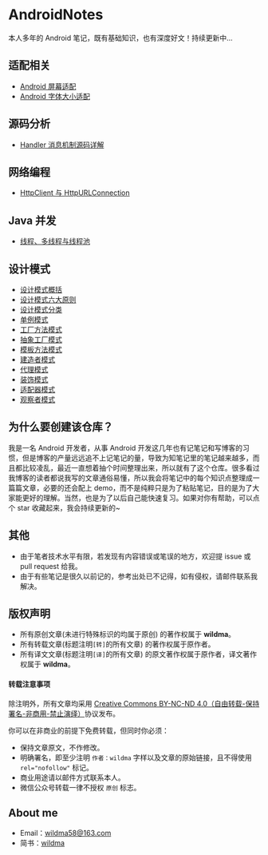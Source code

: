 # AndroidNotes
本人多年的 Android 笔记，既有基础知识，也有深度好文！持续更新中...

## 适配相关
- [Android 屏幕适配](https://www.jianshu.com/p/1302ad5a4b04)
- [Android 字体大小适配](https://www.jianshu.com/p/2fdc97ae74a8)

## 源码分析
- [Handler 消息机制源码详解](https://github.com/wildma/AndroidNotes/blob/master/blogs/%E9%9D%A2%E8%AF%95%E6%97%B6%E6%9C%80%E5%B8%B8%E9%97%AE%E5%88%B0%E7%9A%84Handler%E6%B6%88%E6%81%AF%E6%9C%BA%E5%88%B6%E6%BA%90%E7%A0%81%E8%AF%A6%E8%A7%A3.md) 

## 网络编程
- [HttpClient 与 HttpURLConnection](https://github.com/wildma/AndroidNotes/blob/master/blogs/HttpClient%20%E4%B8%8E%20HttpURLConnection.md) 

## Java 并发
- [线程、多线程与线程池](https://github.com/wildma/AndroidNotes/blob/master/blogs/%E5%B8%A6%E4%BD%A0%E9%80%9A%E4%BF%97%E6%98%93%E6%87%82%E7%9A%84%E7%90%86%E8%A7%A3%E2%80%94%E2%80%94%E7%BA%BF%E7%A8%8B%E3%80%81%E5%A4%9A%E7%BA%BF%E7%A8%8B%E4%B8%8E%E7%BA%BF%E7%A8%8B%E6%B1%A0.md) 

## 设计模式
  - [设计模式概括](https://github.com/wildma/AndroidNotes/blob/master/blogs/%E8%AE%BE%E8%AE%A1%E6%A8%A1%E5%BC%8F.md#%E4%B8%80%E8%AE%BE%E8%AE%A1%E6%A8%A1%E5%BC%8F%E6%A6%82%E6%8B%AC) 
- [设计模式六大原则](https://github.com/wildma/AndroidNotes/blob/master/blogs/%E8%AE%BE%E8%AE%A1%E6%A8%A1%E5%BC%8F.md#%E4%BA%8C%E8%AE%BE%E8%AE%A1%E6%A8%A1%E5%BC%8F%E5%85%AD%E5%A4%A7%E5%8E%9F%E5%88%99)
- [设计模式分类](https://github.com/wildma/AndroidNotes/blob/master/blogs/%E8%AE%BE%E8%AE%A1%E6%A8%A1%E5%BC%8F.md#%E4%B8%89%E8%AE%BE%E8%AE%A1%E6%A8%A1%E5%BC%8F%E5%88%86%E7%B1%BB)
 - [单例模式](https://github.com/wildma/AndroidNotes/blob/master/blogs/%E8%AE%BE%E8%AE%A1%E6%A8%A1%E5%BC%8F.md#1-%E5%8D%95%E4%BE%8B%E6%A8%A1%E5%BC%8F) 
 - [工厂方法模式](https://github.com/wildma/AndroidNotes/blob/master/blogs/%E8%AE%BE%E8%AE%A1%E6%A8%A1%E5%BC%8F.md#2-%E5%B7%A5%E5%8E%82%E6%96%B9%E6%B3%95%E6%A8%A1%E5%BC%8F)
 - [抽象工厂模式](https://github.com/wildma/AndroidNotes/blob/master/blogs/%E8%AE%BE%E8%AE%A1%E6%A8%A1%E5%BC%8F.md#3-%E6%8A%BD%E8%B1%A1%E5%B7%A5%E5%8E%82%E6%A8%A1%E5%BC%8F)
 - [模板方法模式](https://github.com/wildma/AndroidNotes/blob/master/blogs/%E8%AE%BE%E8%AE%A1%E6%A8%A1%E5%BC%8F.md#4-%E6%A8%A1%E6%9D%BF%E6%96%B9%E6%B3%95%E6%A8%A1%E5%BC%8F)
  - [建造者模式](https://github.com/wildma/AndroidNotes/blob/master/blogs/%E8%AE%BE%E8%AE%A1%E6%A8%A1%E5%BC%8F.md#5-%E5%BB%BA%E9%80%A0%E8%80%85%E6%A8%A1%E5%BC%8F)
  - [代理模式](https://github.com/wildma/AndroidNotes/blob/master/blogs/%E8%AE%BE%E8%AE%A1%E6%A8%A1%E5%BC%8F.md#6-%E4%BB%A3%E7%90%86%E6%A8%A1%E5%BC%8F)
  - [装饰模式](https://github.com/wildma/AndroidNotes/blob/master/blogs/%E8%AE%BE%E8%AE%A1%E6%A8%A1%E5%BC%8F.md#7-%E8%A3%85%E9%A5%B0%E6%A8%A1%E5%BC%8F)
  - [适配器模式](https://github.com/wildma/AndroidNotes/blob/master/blogs/%E8%AE%BE%E8%AE%A1%E6%A8%A1%E5%BC%8F.md#8-%E9%80%82%E9%85%8D%E5%99%A8%E6%A8%A1%E5%BC%8F)
  - [观察者模式](https://github.com/wildma/AndroidNotes/blob/master/blogs/%E8%AE%BE%E8%AE%A1%E6%A8%A1%E5%BC%8F.md#9-%E8%A7%82%E5%AF%9F%E8%80%85%E6%A8%A1%E5%BC%8F)


## 为什么要创建该仓库？
我是一名 Android 开发者，从事 Android 开发这几年也有记笔记和写博客的习惯，但是博客的产量远远追不上记笔记的量，导致为知笔记里的笔记越来越多，而且都比较凌乱，最近一直想着抽个时间整理出来，所以就有了这个仓库。很多看过我博客的读者都说我写的文章通俗易懂，所以我会将笔记中的每个知识点整理成一篇篇文章，必要的还会配上 demo，而不是纯粹只是为了粘贴笔记，目的是为了大家能更好的理解。当然，也是为了以后自己能快速复习。如果对你有帮助，可以点个 star 收藏起来，我会持续更新的~

## 其他
- 由于笔者技术水平有限，若发现有内容错误或笔误的地方，欢迎提 issue 或 pull request 给我。
- 由于有些笔记是很久以前记的，参考出处已不记得，如有侵权，请邮件联系我解决。

## 版权声明

- 所有原创文章(未进行特殊标识的均属于原创) 的著作权属于 **wildma**。
- 所有转载文章(标题注明`[转]`的所有文章) 的著作权属于原作者。
- 所有译文文章(标题注明`[译]`的所有文章) 的原文著作权属于原作者，译文著作权属于 **wildma**。

#### 转载注意事项

除注明外，所有文章均采用 [Creative Commons BY-NC-ND 4.0（自由转载-保持署名-非商用-禁止演绎）](http://creativecommons.org/licenses/by-nc-nd/4.0/deed.zh)协议发布。

你可以在非商业的前提下免费转载，但同时你必须：

- 保持文章原文，不作修改。
- 明确署名，即至少注明 `作者：wildma` 字样以及文章的原始链接，且不得使用 `rel="nofollow"` 标记。
- 商业用途请以邮件方式联系本人。
- 微信公众号转载一律不授权 `原创` 标志。


## About me
- Email：[wildma58@163.com]()
- 简书：[wildma](https://www.jianshu.com/u/03fac4a1b107) 





